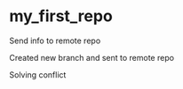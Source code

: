 ﻿# my_first_repo

Send info to remote repo

Created new branch and sent to remote repo

Solving conflict
